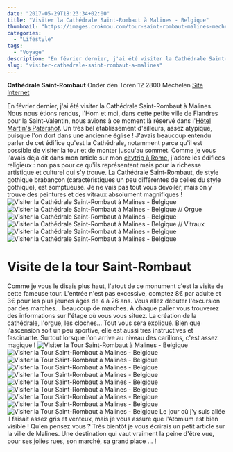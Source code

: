 ```yaml
---
date: "2017-05-29T18:23:34+02:00"
title: "Visiter la Cathédrale Saint-Rombaut à Malines - Belgique"
thumbnail: "https://images.crokmou.com/tour-saint-rombaut-malines-mechelen-flandres-belgique-crokmou-blog-cuisine-voyage-1.jpg"
categories:
  - "Lifestyle"
tags:
  - "Voyage"
description: "En février dernier, j'ai été visiter la Cathédrale Saint-Rombaut à Malines. Nous nous étions rendus dans cette petite ville de Flandres pour la Saint-Va..."
slug: "visiter-cathedrale-saint-rombaut-a-malines"
---
```


**Cathédrale Saint-Rombaut** Onder den Toren 12 2800 Mechelen [Site Internet](https://toerisme.mechelen.be/montez-au-sommet-de-la-tour-saint-rombaut)

En février dernier, j'ai été visiter la Cathédrale Saint-Rombaut à Malines. Nous nous étions rendus, l'Hom et moi, dans cette petite ville de Flandres pour la Saint-Valentin, nous avions à ce moment là réservé dans l'[Hôtel Martin's Patershof](https://crokmou.com/2017/03/dormir-eglise-hotel-martins-patershof-a-malines-belgique). Un très bel établissement d'ailleurs, assez atypique, puisque l'on dort dans une ancienne église ! J'avais beaucoup entendu parler de cet édifice qu'est la Cathédrale, notamment parce qu'il est possible de visiter la tour et de monter jusqu'au sommet. Comme je vous l'avais déjà dit dans mon article sur mon [citytrip à Rome](https://crokmou.com/2017/01/citytrip-a-rome-italie), j'adore les édifices religieux : non pas pour ce qu'ils représentent mais pour la richesse artistique et culturel qui s'y trouve. La Cathédrale Saint-Rombaut, de style gothique brabançon (caractéristiques un peu différentes de celles du style gothique), est somptueuse. Je ne vais pas tout vous dévoiler, mais on y trouve des peintures et des vitraux absolument magnifiques ! ![Visiter la Cathédrale Saint-Rombaut à Malines - Belgique](https://images.crokmou.com/tour-saint-rombaut-malines-mechelen-flandres-belgique-crokmou-blog-cuisine-voyage-1-1.jpg) ![Visiter la Cathédrale Saint-Rombaut à Malines - Belgique // Orgue](https://images.crokmou.com/tour-saint-rombaut-malines-mechelen-flandres-belgique-crokmou-blog-cuisine-voyage-1-2.jpg) ![Visiter la Cathédrale Saint-Rombaut à Malines - Belgique ](https://images.crokmou.com/tour-saint-rombaut-malines-mechelen-flandres-belgique-crokmou-blog-cuisine-voyage-1-3.jpg) ![Visiter la Cathédrale Saint-Rombaut à Malines - Belgique // Vitraux](https://images.crokmou.com/tour-saint-rombaut-malines-mechelen-flandres-belgique-crokmou-blog-cuisine-voyage-1-5.jpg) ![Visiter la Cathédrale Saint-Rombaut à Malines - Belgique ](https://images.crokmou.com/tour-saint-rombaut-malines-mechelen-flandres-belgique-crokmou-blog-cuisine-voyage-1-4.jpg) ![Visiter la Cathédrale Saint-Rombaut à Malines - Belgique](https://images.crokmou.com/tour-saint-rombaut-malines-mechelen-flandres-belgique-crokmou-blog-cuisine-voyage-1-6.jpg)

# Visite de la tour Saint-Rombaut

Comme je vous le disais plus haut, l'atout de ce monument c'est la visite de cette fameuse tour. L'entrée n'est pas excessive, comptez 8€ par adulte et 3€ pour les plus jeunes âgés de 4 à 26 ans. Vous allez débuter l'excursion par des marches... beaucoup de marches. A chaque palier vous trouverez des informations sur l'étage où vous vous situez. La création de la cathédrale, l'orgue, les cloches... Tout vous sera expliqué. Bien que l'ascension soit un peu sportive, elle est aussi très instructives et fascinante. Surtout lorsque l'on arrive au niveau des carillons, c'est assez magique ! ![Visiter la Tour Saint-Rombaut à Malines - Belgique](https://images.crokmou.com/tour-saint-rombaut-malines-mechelen-flandres-belgique-crokmou-blog-cuisine-voyage-1-7.jpg) ![Visiter la Tour Saint-Rombaut à Malines - Belgique](https://images.crokmou.com/tour-saint-rombaut-malines-mechelen-flandres-belgique-crokmou-blog-cuisine-voyage-1-8.jpg) ![Visiter la Tour Saint-Rombaut à Malines - Belgique](https://images.crokmou.com/tour-saint-rombaut-malines-mechelen-flandres-belgique-crokmou-blog-cuisine-voyage-1-9.jpg) ![Visiter la Tour Saint-Rombaut à Malines - Belgique](https://images.crokmou.com/tour-saint-rombaut-malines-mechelen-flandres-belgique-crokmou-blog-cuisine-voyage-1-10.jpg) ![Visiter la Tour Saint-Rombaut à Malines - Belgique](https://images.crokmou.com/tour-saint-rombaut-malines-mechelen-flandres-belgique-crokmou-blog-cuisine-voyage-1-12.jpg) ![Visiter la Tour Saint-Rombaut à Malines - Belgique](https://images.crokmou.com/tour-saint-rombaut-malines-mechelen-flandres-belgique-crokmou-blog-cuisine-voyage-1-11.jpg) ![Visiter la Tour Saint-Rombaut à Malines - Belgique](https://images.crokmou.com/tour-saint-rombaut-malines-mechelen-flandres-belgique-crokmou-blog-cuisine-voyage-1-13.jpg) ![Visiter la Tour Saint-Rombaut à Malines - Belgique](https://images.crokmou.com/tour-saint-rombaut-malines-mechelen-flandres-belgique-crokmou-blog-cuisine-voyage-1-14.jpg) ![Visiter la Tour Saint-Rombaut à Malines - Belgique](https://images.crokmou.com/tour-saint-rombaut-malines-mechelen-flandres-belgique-crokmou-blog-cuisine-voyage-1-16.jpg) ![Visiter la Tour Saint-Rombaut à Malines - Belgique](https://images.crokmou.com/tour-saint-rombaut-malines-mechelen-flandres-belgique-crokmou-blog-cuisine-voyage-1-15.jpg) Le jour où j'y suis allée il faisait assez gris et venteux, mais je vous assure que l'Atomium est bien visible ! Qu'en pensez vous ? Très bientôt je vous écrirais un petit article sur la ville de Malines. Une destination qui vaut vraiment la peine d'être vue, pour ses jolies rues, son marché, sa grand place ... !